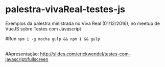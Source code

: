 # palestra-vivaReal-testes-js
Exemplos da palestra ministrada no Viva Real (01/12/2016), no meetup de VueJS sobre Testes com Javascript

#Run
```npm i -g mocha gulp && npm i && gulp ``` <br ><br >

#Apresentação: 
<a href="http://slides.com/erickwendel/testes-com-javascript/fullscreen" target="_blank"> http://slides.com/erickwendel/testes-com-javascript/fullscreen</a>
